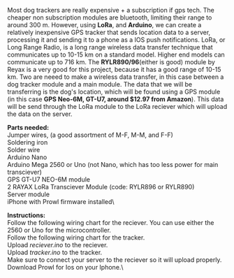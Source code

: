  
 Most dog trackers are really expensive + a subscription if gps tech. The cheaper non subscription modules are bluetooth, limiting their range to around 300 m. However, using **LoRa**, and **Arduino**, we can create a relatively inexpensive GPS tracker that sends location data to a server, processing it and sending it to a phone as a IOS push notifications. LoRa, or Long Range Radio, is a long range wireless data transfer technique that communicates up to 10-15 km on a standard model. Higher end models can communicate up to 716 km. The **RYLR890/96**(either is good) module by Reyax is a very good for this project, because it has a good range of 10-15 km. Two are neeed to make a wireless data transfer, in this case between a dog tracker module and a main module. The data that we will be transferring is the dog's location, which will be found using a GPS module (in this case **GPS Neo-6M, GT-U7, around $12.97 from Amazon**). This data will be send through the LoRa module to the LoRa reciever which will upload the data on the server. 

**Parts needed:**\
Jumper wires, (a good assortment of M-F, M-M, and F-F)\
Soldering iron\
Solder wire\
Arduino Nano\
Arduino Mega 2560 or Uno (not Nano, which has too less power for main transciever)\
GPS GT-U7 NEO-6M module\
2 RAYAX LoRa Transciever Module (code: RYLR896 or RYLR890)\
Server module\
iPhone with Prowl firmware installed\

**Instructions:**\
Follow the following wiring chart for the reciever. You can use either the 2560 or Uno for the microcontroller.\
Follow the following wiring chart for the tracker. \
Upload _reciever.ino_ to the reciever.\
Upload _tracker.ino_ to the tracker.\
Make sure to connect your server to the reciever so it will upload properly.\
Download Prowl for Ios on your Iphone.\
